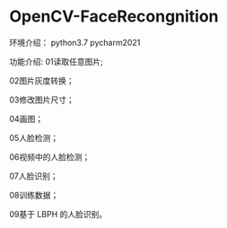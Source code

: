 # OpenCV-FaceRecongnition
环境介绍：
  python3.7  pycharm2021
  
功能介绍:
01读取任意图片;

02图片灰度转换；

03修改图片尺寸；

04画图；

05人脸检测；

06视频中的人脸检测；

07人脸识别；

08训练数据；

09基于 LBPH 的人脸识别。
